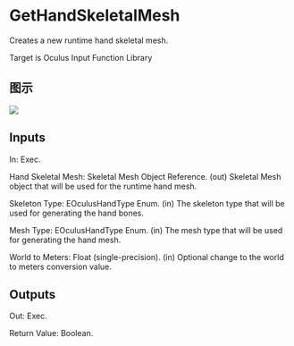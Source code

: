 # GetHandSkeletalMesh

Creates a new runtime hand skeletal mesh.

Target is Oculus Input Function Library

## 图示

![]($-20221218-20152961.png)

## Inputs

In: Exec.

Hand Skeletal Mesh: Skeletal Mesh Object Reference. (out) Skeletal Mesh object that will be used for the runtime hand mesh.

Skeleton Type: EOculusHandType Enum. (in) The skeleton type that will be used for generating the hand bones.

Mesh Type: EOculusHandType Enum. (in) The mesh type that will be used for generating the hand mesh.

World to Meters: Float (single-precision). (in) Optional change to the world to meters conversion value.  

## Outputs

Out: Exec.

Return Value: Boolean.


